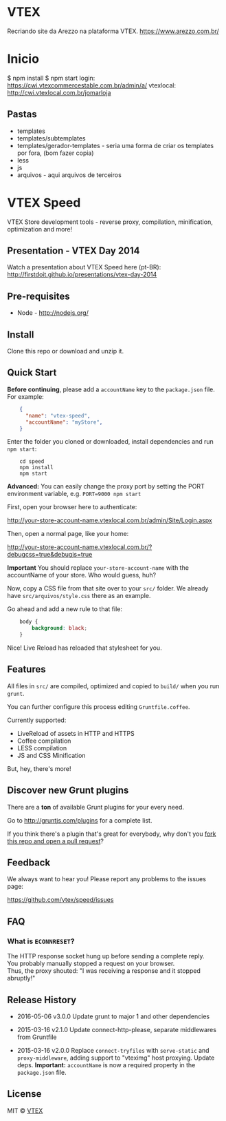 # VTEX

Recriando site da Arezzo na plataforma VTEX. https://www.arezzo.com.br/

# Inicio
$ npm install
$ npm start
login: https://cwi.vtexcommercestable.com.br/admin/a/
vtexlocal: http://cwi.vtexlocal.com.br/jomarloja

## Pastas
 * templates
 * templates/subtemplates
 * templates/gerador-templates - seria uma forma de criar os templates por fora, (bom fazer copia)
 * less
 * js
 * arquivos - aqui arquivos de terceiros

# VTEX Speed

VTEX Store development tools - reverse proxy, compilation, minification, optimization and more!

## Presentation - VTEX Day 2014

Watch a presentation about VTEX Speed here (pt-BR): http://firstdoit.github.io/presentations/vtex-day-2014

## Pre-requisites

* Node - http://nodejs.org/

## Install

Clone this repo or download and unzip it.

## Quick Start

**Before continuing**, please add a `accountName` key to the `package.json` file. For example:

```json
    {
      "name": "vtex-speed",
      "accountName": "myStore",
    }
```

Enter the folder you cloned or downloaded, install dependencies and run `npm start`:

```shell
    cd speed
    npm install
    npm start
```

**Advanced:** You can easily change the proxy port by setting the PORT environment variable, e.g. `PORT=9000 npm start`

First, open your browser here to authenticate:  

http://your-store-account-name.vtexlocal.com.br/admin/Site/Login.aspx

Then, open a normal page, like your home:

http://your-store-account-name.vtexlocal.com.br/?debugcss=true&debugjs=true

**Important**  You should replace `your-store-account-name` with the accountName of your store. Who would guess, huh?

Now, copy a CSS file from that site over to your `src/` folder.
We already have `src/arquivos/style.css` there as an example.

Go ahead and add a new rule to that file:

```css
    body {
        background: black;
    }
```

Nice! Live Reload has reloaded that stylesheet for you.

## Features

All files in `src/` are compiled, optimized and copied to `build/` when you run `grunt`.

You can further configure this process editing `Gruntfile.coffee`.

Currently supported:

- LiveReload of assets in HTTP and HTTPS
- Coffee compilation
- LESS compilation
- JS and CSS Minification

But, hey, there's more!

## Discover new Grunt plugins

There are a **ton** of available Grunt plugins for your every need.

Go to http://gruntjs.com/plugins for a complete list.

If you think there's a plugin that's great for everybody, why don't you [fork this repo and open a pull request](https://github.com/vtex/speed/fork)?

## Feedback

We always want to hear you! Please report any problems to the issues page:

https://github.com/vtex/speed/issues

## FAQ

### What is `ECONNRESET`?

The HTTP response socket hung up before sending a complete reply.  
You probably manually stopped a request on your browser.  
Thus, the proxy shouted: "I was receiving a response and it stopped abruptly!"

## Release History

- 2016-05-06    v3.0.0      Update grunt to major 1 and other dependencies

- 2015-03-16    v2.1.0      Update connect-http-please, separate middlewares from Gruntfile

- 2015-03-16    v2.0.0      Replace `connect-tryfiles` with `serve-static` and `proxy-middleware`, adding support to "vteximg" host proxying. Update deps. **Important:** `accountName` is now a required property in the `package.json` file.

## License

MIT © [VTEX](https://github.com/vtex)
